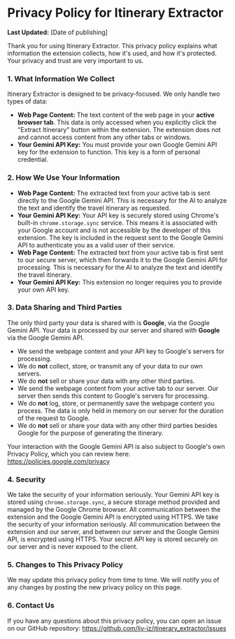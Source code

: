 # Privacy Policy for Itinerary Extractor

**Last Updated:** [Date of publishing]

Thank you for using Itinerary Extractor. This privacy policy explains what information the extension collects, how it's used, and how it's protected. Your privacy and trust are very important to us.

### 1. What Information We Collect

Itinerary Extractor is designed to be privacy-focused. We only handle two types of data:

*   **Web Page Content:** The text content of the web page in your **active browser tab**. This data is only accessed when you explicitly click the "Extract Itinerary" button within the extension. The extension does not and cannot access content from any other tabs or windows.
*   **Your Gemini API Key:** You must provide your own Google Gemini API key for the extension to function. This key is a form of personal credential.

### 2. How We Use Your Information

*   **Web Page Content:** The extracted text from your active tab is sent directly to the Google Gemini API. This is necessary for the AI to analyze the text and identify the travel itinerary as requested.
*   **Your Gemini API Key:** Your API key is securely stored using Chrome's built-in `chrome.storage.sync` service. This means it is associated with your Google account and is not accessible by the developer of this extension. The key is included in the request sent to the Google Gemini API to authenticate you as a valid user of their service.
*   **Web Page Content:** The extracted text from your active tab is first sent to our secure server, which then forwards it to the Google Gemini API for processing. This is necessary for the AI to analyze the text and identify the travel itinerary.
*   **Your Gemini API Key:** This extension no longer requires you to provide your own API key.

### 3. Data Sharing and Third Parties

The only third party your data is shared with is **Google**, via the Google Gemini API.
Your data is processed by our server and shared with **Google** via the Google Gemini API.

*   We send the webpage content and your API key to Google's servers for processing.
*   We do **not** collect, store, or transmit any of your data to our own servers.
*   We do **not** sell or share your data with any other third parties.
*   We send the webpage content from your active tab to our server. Our server then sends this content to Google's servers for processing.
*   We do **not** log, store, or permanently save the webpage content you process. The data is only held in memory on our server for the duration of the request to Google.
*   We do **not** sell or share your data with any other third parties besides Google for the purpose of generating the itinerary.

Your interaction with the Google Gemini API is also subject to Google's own Privacy Policy, which you can review here: https://policies.google.com/privacy

### 4. Security

We take the security of your information seriously. Your Gemini API key is stored using `chrome.storage.sync`, a secure storage method provided and managed by the Google Chrome browser. All communication between the extension and the Google Gemini API is encrypted using HTTPS.
We take the security of your information seriously. All communication between the extension and our server, and between our server and the Google Gemini API, is encrypted using HTTPS. Your secret API key is stored securely on our server and is never exposed to the client.

### 5. Changes to This Privacy Policy

We may update this privacy policy from time to time. We will notify you of any changes by posting the new privacy policy on this page.

### 6. Contact Us

If you have any questions about this privacy policy, you can open an issue on our GitHub repository: https://github.com/liv-iz/itinerary_extractor/issues
